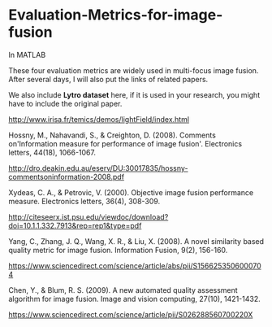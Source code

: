 # Evaluation-Metrics-for-image-fusion
In MATLAB

These four evaluation metrics are widely used in multi-focus image fusion.
After several days, I will also put the links of related papers.

We also include **Lytro dataset** here, if it is used in your research, you might have to include the original paper.

http://www.irisa.fr/temics/demos/lightField/index.html


Hossny, M., Nahavandi, S., & Creighton, D. (2008). Comments on'Information measure for performance of image fusion'. Electronics letters, 44(18), 1066-1067.

http://dro.deakin.edu.au/eserv/DU:30017835/hossny-commentsoninformation-2008.pdf


Xydeas, C. A., & Petrovic, V. (2000). Objective image fusion performance measure. Electronics letters, 36(4), 308-309.

http://citeseerx.ist.psu.edu/viewdoc/download?doi=10.1.1.332.7913&rep=rep1&type=pdf


Yang, C., Zhang, J. Q., Wang, X. R., & Liu, X. (2008). A novel similarity based quality metric for image fusion. Information Fusion, 9(2), 156-160.

https://www.sciencedirect.com/science/article/abs/pii/S1566253506000704


Chen, Y., & Blum, R. S. (2009). A new automated quality assessment algorithm for image fusion. Image and vision computing, 27(10), 1421-1432.

https://www.sciencedirect.com/science/article/pii/S026288560700220X
